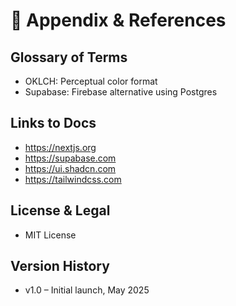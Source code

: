 # 📂 Appendix & References

## Glossary of Terms

- OKLCH: Perceptual color format
- Supabase: Firebase alternative using Postgres

## Links to Docs

- https://nextjs.org
- https://supabase.com
- https://ui.shadcn.com
- https://tailwindcss.com

## License & Legal

- MIT License

## Version History

- v1.0 – Initial launch, May 2025